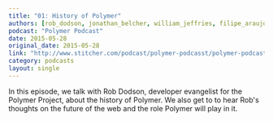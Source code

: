 ```yaml
---
title: "01: History of Polymer"
authors: [rob_dodson, jonathan_belcher, william_jeffries, filipe_araujo, dane_oconner]
podcast: "Polymer Podcast"
date: 2015-05-28
original_date: 2015-05-28
link: "http://www.stitcher.com/podcast/polymer-podcasst/polymer-podcast/e/history-of-polymer-38325109"
category: podcasts
layout: single
---
```


In this episode, we talk with Rob Dodson, developer evangelist for the Polymer Project, about the history of Polymer. We also get to to hear Rob's thoughts on the future of the web and the role Polymer will play in it.
